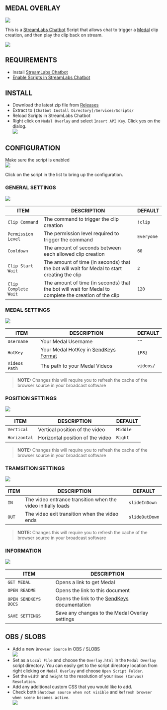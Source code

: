 ## MEDAL OVERLAY

[![](https://i.imgur.com/bby6d49.png)](https://medal.tv/invite/DarthMinos)

This is a [StreamLabs Chatbot](https://streamlabs.com/chatbot) Script that allows chat to trigger a [Medal](https://medal.tv/) clip creation, and then play the clip back on stream.  

[![](https://i.imgur.com/btO3tM8m.gif)](https://i.imgur.com/btO3tM8.mp4)

## REQUIREMENTS

- Install [StreamLabs Chatbot](https://streamlabs.com/chatbot)
- [Enable Scripts in StreamLabs Chatbot](https://github.com/StreamlabsSupport/Streamlabs-Chatbot/wiki/Prepare-&-Import-Scripts)



## INSTALL

- Download the latest zip file from [Releases](https://github.com/camalot/chatbot-medaloverlay/releases)
- Extract to `[Chatbot Install Directory]/Services/Scripts/`
- Reload Scripts in StreamLabs Chatbot
- Right click on `Medal Overlay` and select `Insert API Key`. Click yes on the dialog.  
[![](https://i.imgur.com/Lk13yXml.png)](https://i.imgur.com/Lk13yXm.png)  

## CONFIGURATION

Make sure the script is enabled  
[![](https://i.imgur.com/JQcHol4l.png)](https://i.imgur.com/JQcHol4.png)  

Click on the script in the list to bring up the configuration.

### GENERAL SETTINGS  

[![](https://i.imgur.com/YSfPNiWl.png)](https://i.imgur.com/YSfPNiW.png)  

| ITEM | DESCRIPTION | DEFAULT | 
| ---- | ----------- | ------- | 
| `Clip Command` | The command to trigger the clip creation | `!clip` |
| `Permission Level` | The permission level required to trigger the command | `Everyone` |
| `Cooldown` | The amount of seconds between each allowed clip creation | `60` |
| `Clip Start Wait` | The amount of time (in seconds) that the bot will wait for Medal to start creating the clip | `2` |
| `Clip Complete Wait` | The amount of time (in seconds) that the bot will wait for Medal to complete the creation of the clip | `120` |

### MEDAL SETTINGS  

[![](https://i.imgur.com/dGo9JEAl.png)](https://i.imgur.com/dGo9JEA.png)  


| ITEM | DESCRIPTION | DEFAULT | 
| ---- | ----------- | ------- | 
| `Username` | Your Medal Username | `""` | 
| `HotKey` | Your Medal HotKey in [SendKeys Format](SendKeys.md) | `{F8}` | 
| `Videos Path` | The path to your Medal Videos | `videos/` | 

> **NOTE:** Changes this will require you to refresh the cache of the browser source in your broadcast software

### POSITION SETTINGS  

[![](https://i.imgur.com/MiVeB2Sl.png)](https://i.imgur.com/MiVeB2S.png)  


| ITEM | DESCRIPTION | DEFAULT | 
| ---- | ----------- | ------- | 
| `Vertical` | Vertical position of the video | `Middle` | 
| `Horizontal` | Horizontal position of the video | `Right` | 

> **NOTE:** Changes this will require you to refresh the cache of the browser source in your broadcast software

### TRAMSITION SETTINGS  

[![](https://i.imgur.com/0Kzcmmvl.png)](https://i.imgur.com/0Kzcmmv.png)  


| ITEM | DESCRIPTION | DEFAULT | 
| ---- | ----------- | ------- | 
| `IN` | The video entrance transition when the video initially loads | `slideInDown` | 
| `OUT` | The video exit transition when the video ends | `slideOutDown` | 

> **NOTE:** Changes this will require you to refresh the cache of the browser source in your broadcast software

### INFORMATION  

[![](https://i.imgur.com/UYRuqdbl.png)](https://i.imgur.com/UYRuqdb.png)  

| ITEM | DESCRIPTION | 
| ---- | ----------- | 
| `GET MEDAL` | Opens a link to get Medal | 
| `OPEN README` | Opens the link to this document | 
| `OPEN SENDKEYS DOCS` | Opens the link to the [SendKeys](SendKeys.md) documentation | 
| `SAVE SETTINGS` | Save any changes to the Medal Overlay settings | 

## OBS / SLOBS  

- Add a new `Browser Source` in OBS / SLOBS  
[![](https://i.imgur.com/TAMQkeql.png)](https://i.imgur.com/TAMQkeq.png)
- Set as a `Local File` and choose the `Overlay.html` in the `Medal Overlay` script directory. You can easily get to the script directory location from right clicking on `Medal Overlay` and choose `Open Script Folder`.
- Set the `width` and `height` to the resolution of your `Base (Canvas) Resolution`. 
- Add any additional custom CSS that you would like to add.
- Check both `Shutdown source when not visible` and `Refresh browser when scene becomes active`.  
[![](https://i.imgur.com/nouqPh0l.png)](https://i.imgur.com/nouqPh0.png)